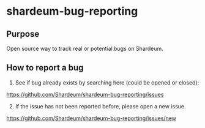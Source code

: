 # shardeum-bug-reporting

## Purpose

Open source way to track real or potential bugs on Shardeum.

## How to report a bug

1. See if bug already exists by searching here (could be opened or closed): 

https://github.com/Shardeum/shardeum-bug-reporting/issues

2. If the issue has not been reported before, please open a new issue.

https://github.com/Shardeum/shardeum-bug-reporting/issues/new
